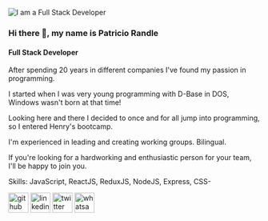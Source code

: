 ![I am a Full Stack Developer](https://thumbs.gfycat.com/AcrobaticGoodnaturedBooby-size_restricted.gif)

### Hi there 👋, my name is Patricio Randle
#### Full Stack Developer


After spending 20 years in different companies I've found my passion in programming.

I started when I was very young programming with D-Base in DOS, Windows wasn't born at that time!

Looking here and there I decided to once and for all jump into programming, so I entered Henry's bootcamp.

I'm experienced in leading and creating working groups. Bilingual.

If you're looking for a hardworking and enthusiastic person for your team, I'll be happy to join you.

Skills: JavaScript, ReactJS, ReduxJS, NodeJS, Express, CSS-


[<img src='https://cdn.jsdelivr.net/npm/simple-icons@3.0.1/icons/github.svg' alt='github' height='40'>](https://github.com/pato0358)  [<img src='https://cdn.jsdelivr.net/npm/simple-icons@3.0.1/icons/linkedin.svg' alt='linkedin' height='40'>](https://www.linkedin.com/in/www.linkedin.com/in/patricio-randle/)  [<img src='https://cdn.jsdelivr.net/npm/simple-icons@3.0.1/icons/twitter.svg' alt='twitter' height='40'>](https://twitter.com/@PatricioRandle)  [<img src='https://cdn.jsdelivr.net/npm/simple-icons@3.0.1/icons/whatsapp.svg' alt='whatsapp' height='40'>](+5491159954756)  
